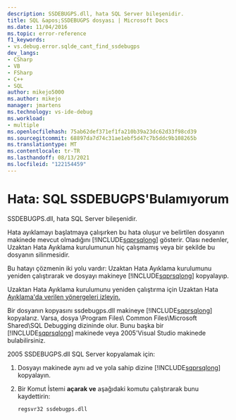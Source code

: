 ```yaml
---
description: SSDEBUGPS.dll, hata SQL Server bileşenidir.
title: SQL &apos;SSDEBUGPS dosyası | Microsoft Docs
ms.date: 11/04/2016
ms.topic: error-reference
f1_keywords:
- vs.debug.error.sqlde_cant_find_ssdebugps
dev_langs:
- CSharp
- VB
- FSharp
- C++
- SQL
author: mikejo5000
ms.author: mikejo
manager: jmartens
ms.technology: vs-ide-debug
ms.workload:
- multiple
ms.openlocfilehash: 75ab62def371ef1fa210b39a23dc62d33f98cd39
ms.sourcegitcommit: 68897da7d74c31ae1ebf5d47c7b5ddc9b108265b
ms.translationtype: MT
ms.contentlocale: tr-TR
ms.lasthandoff: 08/13/2021
ms.locfileid: "122154459"
---
```

# <a name="error-sql-can39t-find-ssdebugps"></a>Hata: SQL SSDEBUGPS&#39;Bulamıyorum

SSDEBUGPS.dll, hata SQL Server bileşenidir.

Hata ayıklamayı başlatmaya çalışırken bu hata oluşur ve belirtilen dosyanın makinede mevcut olmadığını [!INCLUDE[sqprsqlong](../debugger/includes/sqprsqlong_md.md)] gösterir. Olası nedenler, Uzaktan Hata Ayıklama kurulumunun hiç çalışmamış veya bir şekilde bu dosyanın silinmesidir.

Bu hatayı çözmenin iki yolu vardır: Uzaktan Hata Ayıklama kurulumunu yeniden çalıştırarak ve dosyayı makineye [!INCLUDE[sqprsqlong](../debugger/includes/sqprsqlong_md.md)] kopyalayıp.

Uzaktan Hata Ayıklama kurulumunu yeniden çalıştırma için Uzaktan Hata [Ayıklama'da verilen yönergeleri izleyin.](../debugger/remote-debugging.md)

Bir dosyanın kopyasını ssdebugps.dll makineye [!INCLUDE[sqprsqlong](../debugger/includes/sqprsqlong_md.md)] kopyalarız. Varsa, dosya \Program Files\ Common Files\Microsoft Shared\SQL Debugging dizininde olur. Bunu başka bir [!INCLUDE[sqprsqlong](../debugger/includes/sqprsqlong_md.md)] makinede veya 2005'Visual Studio makinede bulabilirsiniz.

2005 SSDEBUGPS.dll SQL Server kopyalamak için:

1. Dosyayı makinede aynı ad ve yola sahip dizine [!INCLUDE[sqprsqlong](../debugger/includes/sqprsqlong_md.md)] kopyalayın.

2. Bir Komut İstemi **açarak ve** aşağıdaki komutu çalıştırarak bunu kaydettirin:

    ```cmd
    regsvr32 ssdebugps.dll
    ```
